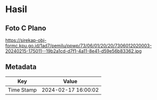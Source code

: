 # Hasil

## Foto C Plano

https://sirekap-obj-formc.kpu.go.id/1ad7/pemilu/ppwp/73/06/01/20/20/7306012020003-20240215-175011--19b2a1cd-d7f1-4a11-8e41-d59e56b83362.jpg


## Metadata

| Key        | Value               |
| ---------- | ------------------- |
| Time Stamp | 2024-02-17 16:00:02 |



